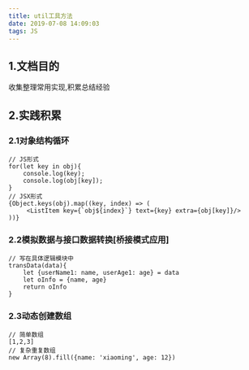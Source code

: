 ```yaml
---
title: util工具方法
date: 2019-07-08 14:09:03
tags: JS
---
```

## 1.文档目的
收集整理常用实现,积累总结经验

## 2.实践积累
### 2.1对象结构循环
```
// JS形式
for(let key in obj){
	console.log(key);
	console.log(obj[key]);
}
// JSX形式
{Object.keys(obj).map((key, index) => (
     <ListItem key={`obj${index}`} text={key} extra={obj[key]}/>
))}
```
### 2.2模拟数据与接口数据转换[桥接模式应用]
```
// 写在具体逻辑模块中
transData(data){
	let {userName1: name, userAge1: age} = data
	let oInfo = {name, age}
	return oInfo
}
```
### 2.3动态创建数组
```
// 简单数组
[1,2,3]
// 复杂重复数组
new Array(8).fill({name: 'xiaoming', age: 12})
```
